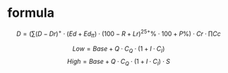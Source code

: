 # formula

$$D=(\sum{(D-Dr)^+\cdot(Ed+Ed_{tt})}\cdot(100-R+Lr)^{25+}\%\cdot{100+P}\%)\cdot{Cr}\cdot\prod{Cc}$$

$$Low=Base+Q\cdot{C_{Q}}\cdot{(1+I\cdot{C_{I}})}$$
$$High=Base+Q\cdot{C_{Q}}\cdot{(1+I\cdot{C_{I}})}\cdot{S}$$
